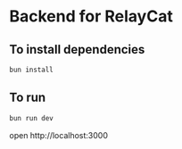 # Backend for RelayCat

## To install dependencies

```sh
bun install
```

## To run

```sh
bun run dev
```

open http://localhost:3000
